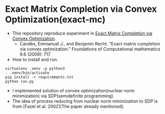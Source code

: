 # Exact Matrix Completion via Convex Optimization(exact-mc)

- This repository reproduce experiment in [Exact Matrix Completion via Convex Optimization](https://statweb.stanford.edu/~candes/papers/MatrixCompletion.pdf).
  - Candès, Emmanuel J., and Benjamin Recht. "Exact matrix completion via convex optimization." Foundations of Computational mathematics 9.6 (2009): 717.
- How to install and run.
```
virtualenv .venv -p python3
. .venv/bin/activate
pip install -r requirements.txt
python run.py
```
- I implemented solution of convex optimization(nuclear norm minimization) via SDP(semidefinite programming).
- The idea of process reducing from nuclear norm minimization to SDP is from \[Fazel et al. 2002\](The paper already mentioned).
